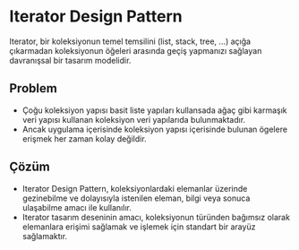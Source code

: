 # Iterator Design Pattern

Iterator, bir koleksiyonun temel temsilini (list, stack, tree, ...) açığa çıkarmadan koleksiyonun öğeleri arasında geçiş yapmanızı sağlayan davranışsal bir tasarım modelidir.

## Problem

- Çoğu koleksiyon yapısı basit liste yapıları kullansada ağaç gibi karmaşık veri yapısı kullanan koleksiyon veri yapılarıda bulunmaktadır.
- Ancak uygulama içerisinde koleksiyon yapısı içerisinde bulunan ögelere erişmek her zaman kolay değildir.

## Çözüm

- Iterator Design Pattern, koleksiyonlardaki elemanlar üzerinde gezinebilme ve dolayısıyla istenilen eleman, bilgi veya sonuca ulaşabilme amacı ile kullanılır.
- Iterator tasarım deseninin amacı, koleksiyonun türünden bağımsız olarak elemanlara erişimi sağlamak ve işlemek için standart bir arayüz sağlamaktır.
